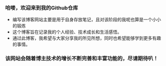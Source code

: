 ### 哈喽，欢迎来到我的Github仓库
- 编写该博客网站主要是用于自身存放笔记，且对该阶段的我呢也算是一个小小的锻炼
- 这个博客旨在记录我的个人经验、技术成长和生活感悟。
- 通过此博客，我希望与大家分享我的所见所想，同时也希望能够学到更多有趣的事情。
### 该网站会随着博主技术的增长不断完善和丰富功能的，尽请期待叭！

